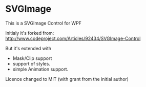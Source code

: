 SVGImage
========

This is a SVGImage Control for WPF

Initialy it's forked from: http://www.codeproject.com/Articles/92434/SVGImage-Control

But it's extended with
  - Mask/Clip support
  - support of styles.
  - simple Animation support.
  
Licence changed to MIT (with grant from the initial author)
